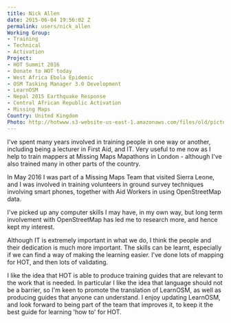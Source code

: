 ```yaml
---
title: Nick Allen
date: 2015-06-04 19:56:02 Z
permalink: users/nick_allen
Working Group:
- Training
- Technical
- Activation
Project:
- HOT Summit 2016
- Donate to HOT today
- West Africa Ebola Epidemic
- OSM Tasking Manager 3.0 Development
- LearnOSM
- Nepal 2015 Earthquake Response
- Central African Republic Activation
- Missing Maps
Country: United Kingdom
Photo: http://hotwww.s3-website-us-east-1.amazonaws.com/files/old/pictures/picture-299-1433452153.jpg
---
```


<p>I've spent many years involved in training people in one way or another, including being a lecturer in First Aid, and IT. Very useful to me now as I help to train mappers at Missing Maps Mapathons in London - although I've also trained many in other parts of the country.</p><p>In May 2016 I was part of a Missing Maps Team that visited Sierra Leone, and I was involved in training volunteers in ground survey techniques involving smart phones, together with Aid Workers in using OpenStreetMap data.</p><p>I've picked up any computer skills I may have, in my own way, but long term involvement with OpenStreetMap has led me to research more, and hence kept my interest.&nbsp;</p><p>Although IT is extremely important in what we do, I think the people and their dedication is much more important. The skills can be learnt, especially if we can find a way of making the learning easier. I've done lots of mapping for HOT, and then lots of validating. </p><p>I like the idea that HOT is able to produce training guides that are relevant to the work that is needed. In particular I like the idea that language should not be a barrier, so I'm keen to promote the translation of LearnOSM, as well as producing guides that anyone can understand. I enjoy updating LearnOSM, and look forward to being part of the team that improves it, to keep it the best guide for learning 'how to' for HOT.</p>
